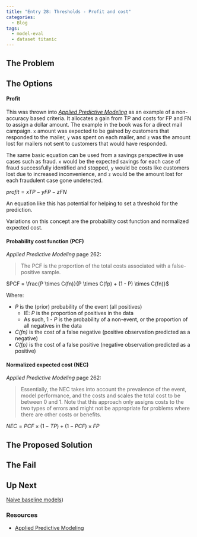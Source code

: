 ```yaml
---
title: "Entry 28: Thresholds - Profit and cost"
categories:
  - Blog
tags:
  - model-eval
  - dataset titanic
---
```




## The Problem



## The Options

#### Profit

This was thrown into *[Applied Predictive Modeling](https://www.amazon.com/Applied-Predictive-Modeling-Max-Kuhn-ebook/dp/B00K15TZU0)* as an example of a non-accuracy based criteria.  It allocates a gain from TP and costs for FP and FN to assign a dollar amount. The example in the book was for a direct mail campaign. `x` amount was expected to be gained by customers that responded to the mailer, `y` was spent on each mailer, and `z` was the amount lost for mailers not sent to customers that would have responded.

The same basic equation can be used from a savings perspective in use cases such as fraud. `x` would be the expected savings for each case of fraud successfully identified and stopped, `y` would be costs like customers lost due to increased inconvenience, and `z` would be the amount lost for each fraudulent case gone undetected.

$profit = xTP - yFP - zFN$

An equation like this has potential for helping to set a threshold for the prediction.

Variations on this concept are the probability cost function and normalized expected cost.

#### Probability cost function (PCF)

*Applied Predictive Modeling* page 262:

> The PCF is the proportion of the total costs associated with a false-positive sample.

$PCF = \frac{P \times C(fn)}{P \times C(fp) + (1 - P) \times C(fn)}$

Where:

- *P* is the (prior) probability of the event (all positives)
  + IE: *P* is the proportion of positives in the data
  + As such, 1 - *P* is the probability of a non-event, or the proportion of all negatives in the data
- *C(fn)* is the cost of a false negative (positive observation predicted as a negative)
- *C(fp)* is the cost of a false positive (negative observation predicted as a positive)

#### Normalized expected cost (NEC)

*Applied Predictive Modeling* page 262:

> Essentially, the NEC takes into account the prevalence of the event, model performance, and the costs and scales the total cost to be between 0 and 1. Note that this approach only assigns costs to the two types of errors and might not be appropriate for problems where there are other costs or benefits.

$NEC = PCF \times (1-TP) + (1-PCF) \times FP$

## The Proposed Solution

## The Fail

## Up Next

[Naive baseline models](https://julielinx.github.io/blog/25_baseline_compare/))

### Resources

- [Applied Predictive Modeling](https://www.amazon.com/Applied-Predictive-Modeling-Max-Kuhn-ebook/dp/B00K15TZU0)



